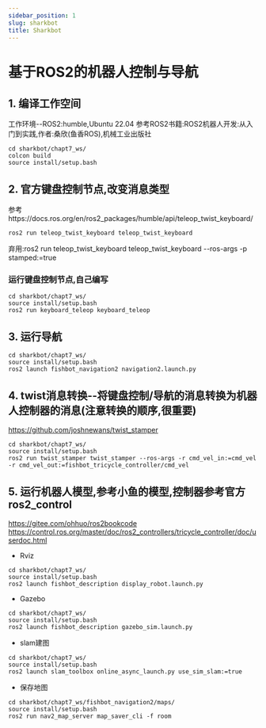 ```yaml
---
sidebar_position: 1
slug: sharkbot
title: Sharkbot
---
```

# 基于ROS2的机器人控制与导航

## 1. 编译工作空间
工作环境--ROS2:humble,Ubuntu 22.04
参考ROS2书籍:ROS2机器人开发:从入门到实践,作者:桑欣(鱼香ROS),机械工业出版社
```
cd sharkbot/chapt7_ws/
colcon build
source install/setup.bash
```
## 2. 官方键盘控制节点,改变消息类型
参考https://docs.ros.org/en/ros2_packages/humble/api/teleop_twist_keyboard/
```
ros2 run teleop_twist_keyboard teleop_twist_keyboard
```
弃用:ros2 run teleop_twist_keyboard teleop_twist_keyboard --ros-args -p stamped:=true

### 运行键盘控制节点,自己编写
```
cd sharkbot/chapt7_ws/
source install/setup.bash
ros2 run keyboard_teleop keyboard_teleop
```
## 3. 运行导航
```
cd sharkbot/chapt7_ws/
source install/setup.bash
ros2 launch fishbot_navigation2 navigation2.launch.py
```
## 4. twist消息转换--将键盘控制/导航的消息转换为机器人控制器的消息(注意转换的顺序,很重要)
https://github.com/joshnewans/twist_stamper
```
cd sharkbot/chapt7_ws/
source install/setup.bash
ros2 run twist_stamper twist_stamper --ros-args -r cmd_vel_in:=cmd_vel -r cmd_vel_out:=fishbot_tricycle_controller/cmd_vel
```
## 5. 运行机器人模型,参考小鱼的模型,控制器参考官方ros2_control
https://gitee.com/ohhuo/ros2bookcode
https://control.ros.org/master/doc/ros2_controllers/tricycle_controller/doc/userdoc.html

- Rviz
```
cd sharkbot/chapt7_ws/
source install/setup.bash
ros2 launch fishbot_description display_robot.launch.py
```
- Gazebo
```
cd sharkbot/chapt7_ws/
source install/setup.bash
ros2 launch fishbot_description gazebo_sim.launch.py
```
- slam建图
```
cd sharkbot/chapt7_ws/
source install/setup.bash
ros2 launch slam_toolbox online_async_launch.py use_sim_slam:=true
```
- 保存地图
```
cd sharkbot/chapt7_ws/fishbot_navigation2/maps/
source install/setup.bash
ros2 run nav2_map_server map_saver_cli -f room
```
